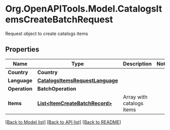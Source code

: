 # Org.OpenAPITools.Model.CatalogsItemsCreateBatchRequest
Request object to create catalogs items

## Properties

Name | Type | Description | Notes
------------ | ------------- | ------------- | -------------
**Country** | **Country** |  | 
**Language** | [**CatalogsItemsRequestLanguage**](CatalogsItemsRequestLanguage.md) |  | 
**Operation** | **BatchOperation** |  | 
**Items** | [**List&lt;ItemCreateBatchRecord&gt;**](ItemCreateBatchRecord.md) | Array with catalogs items | 

[[Back to Model list]](../README.md#documentation-for-models) [[Back to API list]](../README.md#documentation-for-api-endpoints) [[Back to README]](../README.md)

